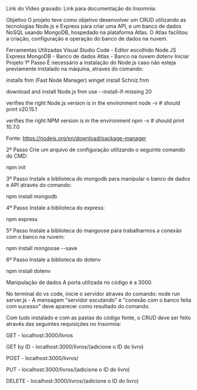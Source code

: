 
Link do Vídeo gravado: 
Link para documentação do Insomnia: 

Objetivo
O projeto teve como objetivo desenvolver um CRUD utilizando as tecnologias Node.js e Express para criar uma API, e um banco de dados NoSQL usando MongoDB, hospedado na plataforma Atlas. O Atlas facilitou a criação, configuração e operação do banco de dados na nuvem.

Ferramentas Utilizadas
Visual Studio Code - Editor escolhido
Node.JS
Express
MongoDB - Banco de dados
Atlas - Banco na nuvem
dotenv
Iniciar Projeto
1º Passo
É necessário a instalação do Node.js caso não esteja previamente instalado na máquina, atraves do comando:

installs fnm (Fast Node Manager) winget install Schniz.fnm

download and install Node.js fnm use --install-if-missing 20

verifies the right Node.js version is in the environment node -v # should print v20.15.1

verifies the right NPM version is in the environment npm -v # should print 10.7.0

Fonte: https://nodejs.org/en/download/package-manager

2º Passo
Crie um arquivo de configuração utilizando o seguinte comando do CMD:

npm init

3º Passo
Instale a biblioteca do mongodb para manipular o banco de dados e API através do comando:

npm install mongodb

4º Passo
Instale a biblioteca do express:

npm express

5º Passo
Instale a biblioteca do mangoose para trabalharmos a conexão com o banco na nuvem:

npm install mongoose --save

6º Passo
Instale a biblioteca do dotenv

npm install dotenv

Manipulação de dados
A porta utilizada no código é a 3000.

No terminal do vs code, inicie o servidor atraves do comando: node run server.js - A mensagem "servidor escutando" e "conexão com o banco feita com sucesso" deve aparecer como resultado do comando.

Com tudo instalado e com as pastas do código fonte, o CRUD deve ser feito através das seguintes requisições no Insomnia:

GET - localhost:3000/livros

GET by ID - localhost:3000/livros/(adicione o ID do livro)

POST - localhost:3000/livros/

PUT - localhost:3000/livros/(adicione o ID do livro)

DELETE - localhost:3000/livros/(adicione o ID do livro)

